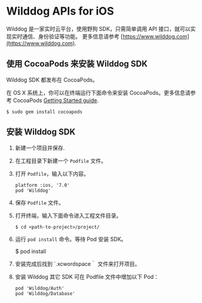 # Wilddog APIs for iOS

Wilddog 是一家实时云平台，使用野狗 SDK，只需简单调用 API 接口，就可以实现实时通信、身份验证等功能。
更多信息请参考 [https://www.wilddog.com](https://www.wilddog.com).

## 使用 CocoaPods 来安装 Wilddog SDK

Wilddog SDK 都发布在 CocoaPods。

在 OS X 系统上，你可以在终端运行下面命令来安装 CocoaPods。更多信息请参考 CocoaPods [Getting Started
guide](https://guides.cocoapods.org/using/getting-started.html#getting-started).

```
$ sudo gem install cocoapods
```


## 安装 Wilddog SDK


1. 新建一个项目并保存.
2. 在工程目录下新建一个 `Podfile` 文件。
3. 打开 `Podfile`，输入以下内容。
     
	   platform :ios, '7.0'
       pod 'Wilddog'
4. 保存 `Podfile` 文件。
5. 打开终端，输入下面命令进入工程文件目录。
   
       $ cd <path-to-project>/project/
  
 
    
6. 运行 `pod install` 命令。等待 Pod 安装 SDK。

	  $ pod install
	  
	  
7. 安装完成后找到 `.xcwordspace｀ 文件来打开项目。
8. 安装 Wilddog 其它 SDK 可在 Podfile 文件中增加以下 Pod：

	```
	pod 'Wilddog/Auth'
	pod 'Wilddog/Database'
	```
